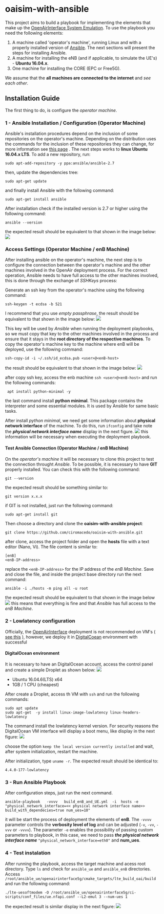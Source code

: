 # oaisim-with-ansible
This project aims to build a playbook for implementing the elements that make up the [OpenAirInterface System Emulation](https://gitlab.eurecom.fr/oai/openairinterface5g/wikis/OpenAirLTEEmulation). To use the playbook you need the following elements:

1. A machine called 'operator's machine', running Linux and with a properly installed version of [Ansible](https://docs.ansible.com/). The next sections will present the steps for installing Ansible.
2. A machine for installing the eNB (and if applicable, to simulate the UE's) - **Ubuntu 16.04.x**.
3. One machine for installing the CORE (EPC or Free5G).

We assume that the <b>all machines are connected to the internet</b> and <i>see each other</i>.
## Installation Guide
The first thing to do, is configure the <i>operator machine</i>.

### 1 - Ansible Installation / Configuration (Operator Machine)
Ansible's installation procedures depend on the inclusion of some repositories on the operator's machine. Depending on the distribution uses the commands for the inclusion of these repositories they can change, for more information see [this page](https://docs.ansible.com/ansible/latest/installation_guide/intro_installation.html#installing-the-control-node) . The next steps works to <b>linux Ubuntu 16.04.x LTS</b>. To add a new repository, run:
```
sudo apt-add-repository -y ppa:ansible/ansible-2.7
```
then, update the dependencies tree:
```
sudo apt-get update
```
and finally install Ansible with the following command:

```
sudo apt-get install ansible
```
After installation check if the installed version is 2.7 or higher using the following command:
```
ansible --version
```
the expected result should be equivalent to that shown in the image below:
![](images/ansible_result_installation.PNG)

### Access Settings (Operator Machine / enB Machine)
After installing ansible on the operator's machine, the next step is to configure the connection between the operator's machine and the other machines involved in the OpenAir deployment process. For the correct operation, Ansible needs to have full access to the other machines involved, this is done through the exchange of <i>SSHKeys</i> process:

Generate an ssh key from the operator's machine using the following command:
```
ssh-keygen -t ecdsa -b 521
```
I recommend that you use  <i>empty passphrase</i>, the result should be equivalent to that shown in the image below:
![](images/ssh_keys_gen.PNG)

This key will be used by <i>Ansible</i> when running the deployment playbooks, so we must copy that key to the other machines involved in the process and ensure that it stays in the **root directory of the respective machines**. To copy the operator's machine key to the machine where enB will be deployed, use the following command:
```
ssh-copy-id -i ~/.ssh/id_ecdsa.pub <user>@<enB-host>
```
the result should be equivalent to that shown in the image below:
![](images/ssh_copy_keys.PNG)

after copy ssh key, access the enb machine ``` ssh <user>@<enB-host> ``` and run the following commands:
```
 apt install python-minimal -y
```
the last command install **python minimal**. This package contains the interpreter and some essential modules. It is used by Ansible for same basic tasks.

After install <i>python minimal</i>, we need get some information about **physical network interface** of the machine. To do this, run ```ifconfig``` and take note the **_physical network interface name_** display in the next figure.
![](images/if_config.PNG)
this information will be necessary when executing the deployment playbook.

#### Test Ansible Connection (Operator Machine / enB Machine)

On the <i>operator's machine</i> it will be necessary to clone this project to test the connection throught <i>Ansible</i>. To be possible, it is necessary to have **GIT** properly installed. You can check this with the following command:
```
git --version
```
the expected result should be something similar to:
```
git version x.x.x
```  
if GIT is not installed, just run the following command:
```
sudo apt-get install git
```
 
 Then choose a directory and clone the **oaisim-with-ansible project**:
```
git clone https://github.com/ciromacedo/oaisim-with-ansible.git
```
after clone, access the project folder and open the **hosts** file with a text editor (Nano, Vi). The file content is similar to:
```
[enB]
<enB-IP-address>
```
replace the ```<enB-IP-address>``` for the IP address of the <i>enB Machine</i>. Save and close the file, and inside the project base directory run the next command:
```
ansible -i ./hosts -m ping all -u root
```
the expected result should be equivalent to that shown in the image below
![](images/ansible_test_connection.PNG)
 this means that everything is fine and that <i>Ansible</i> has full access to the <i>enB Machine</i>.
 
 ### 2 - Lowlatency configuration
 Officially, the [OpenAirInterface](https://gitlab.eurecom.fr/oai/openairinterface5g/wikis/OpenAirLTEEmulation) deployment is not recommended on VM's ( [see this](https://gitlab.eurecom.fr/oai/openairinterface5g/wikis/OpenAirKernelMainSetup#virtual-machine-vmware-virtual-box-etc) ), however, we deploy it in [DigitalCoean](https://www.digitalocean.com/) environment with successful
 #### DigitalOcean environment
 It is necessary to have an DigitalOcean account, access the control panel and create a simple Droplet as shown below:
 ![](images/droplet_configuration.JPG)
 
 - Ubuntu 16.04.6(LTS) x64
 - 1GB / 1 CPU (cheapest)
 
 After create a Droplet, access th VM with ``` ssh ``` and run the following commands:
 ```
 sudo apt update
 sudo apt-get  -y install linux-image-lowlatency linux-headers-lowlatency
 ```
 The command install the lowlatency kernel version. For security reasons the DigitalOcean VM interface will display a boot menu, like display in the next figure:
  ![](images/init_low_latency.JPG)
  
choose the option ``` keep the local version currently installed ``` and wait, after system initialization, restart the machine.

After initialization, type ``` uname -r ```. The expected result should be identical to:

 ```
 4.4.0-177-lowlatency
 ```

 ### 3 - Run Ansible Playbook
 After configuration steps, just run the next command.
```
ansible-playbook   -vvvv   build_enB_and_UE.yml  -i  hosts -e "physical_network_interface=<< physical network interface name>> build_with_dependecies=true num_ues=10"
```
it will be start the process of deployment the elements of **enB**. The ```-vvvv``` parameter controls the **verbosity level of log** and can be adjusted (```-v```, ```-vv```, ```-vvv``` or ```-vvvv```). The parameter ``` -e ``` enables the possibility of passing custom parameters to playbook, in this case, we need to pass **_the physical network interface name_** ``` "physical_network_interface=eth0" ``` and **num_ues**.
### 4 - Test instalation

After running the playbook, access the target machine and acess root directory. Type ``` ls ``` and check for ``` ansible_ue ``` and ```ansible_enB``` directories. Access ``` /root/ansible_ue/openairinterface5g/cmake_targets/lte_build_oai/build ``` and run the following command:
```
./lte-uesoftmodem -O /root/ansible_ue/openairinterface5g/ci-scripts/conf_files/ue.nfapi.conf --L2-emul 3 --num-ues 1
```
the expected result is similar display in the next figure:
  ![](images/result_ue_execution.PNG)
